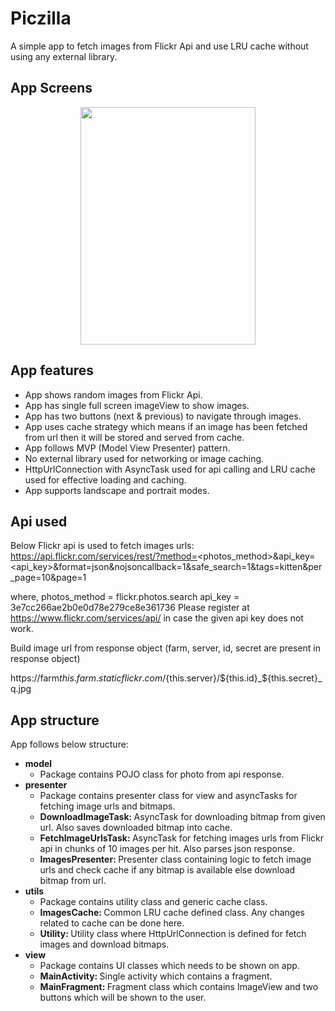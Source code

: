 # Piczilla

A simple app to fetch images from Flickr Api and use LRU cache without using any external library.

## App Screens
<p align="center">
    <img src="/media/Piczilla_demo.gif" width="280" height="380">
</p>

## App features
* App shows random images from Flickr Api.
* App has single full screen imageView to show images.
* App has two buttons (next & previous) to navigate through images.
* App uses cache strategy which means if an image has been fetched from url then it will be stored and served from cache.
* App follows MVP (Model View Presenter) pattern.
* No external library used for networking or image caching.
* HttpUrlConnection with AsyncTask used for api calling and LRU cache used for effective loading and caching.
* App supports landscape and portrait modes.

## Api used
Below Flickr api is used to fetch images urls:
https://api.flickr.com/services/rest/?method=<photos_method>&api_key=<api_key>&format=json&nojsoncallback=1&safe_search=1&tags=kitten&per_page=10&page=1

where,  photos_method = flickr.photos.search
        api_key = 3e7cc266ae2b0e0d78e279ce8e361736
Please register at https://www.flickr.com/services/api/ in case the given api key does not work.

Build image url from response object (farm, server, id, secret are present in response object)

https://farm${this.farm}.staticflickr.com/${this.server}/${this.id}_${this.secret}_q.jpg

## App structure
App follows below structure:
* <b>model</b>
    * Package contains POJO class for photo from api response.
* <b>presenter</b>
    * Package contains presenter class for view and asyncTasks for fetching image urls and bitmaps.
    * <b>DownloadImageTask: </b> AsyncTask for downloading bitmap from given url. Also saves downloaded bitmap into cache.
    * <b>FetchImageUrlsTask: </b> AsyncTask for fetching images urls from Flickr api in chunks of 10 images per hit. Also parses json response.
    * <b>ImagesPresenter: </b> Presenter class containing logic to fetch image urls and check cache if any bitmap is available else download bitmap from url.
* <b>utils</b>
    * Package contains utility class and generic cache class.
    * <b>ImagesCache: </b> Common LRU cache defined class. Any changes related to cache can be done here.
    * <b>Utility: </b> Utility class where HttpUrlConnection is defined for fetch images and download bitmaps.
* <b>view</b>
    * Package contains UI classes which needs to be shown on app.
    * <b>MainActivity: </b> Single activity which contains a fragment.
    * <b>MainFragment: </b> Fragment class which contains ImageView and two buttons which will be shown to the user.
